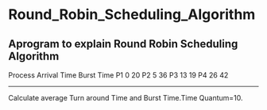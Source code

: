 # Round_Robin_Scheduling_Algorithm
Aprogram to explain Round Robin Scheduling Algorithm
-----------------------------------------
Process   Arrival Time   Burst Time
P1        0              20
P2        5              36
P3        13             19
P4        26             42

------------------------------------------
Calculate average Turn around Time and Burst Time.Time Quantum=10.
